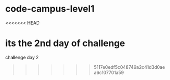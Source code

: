 # code-campus-level1
<<<<<<< HEAD

its the 2nd day of challenge
=======
challenge day 2
>>>>>>> 5117e0edf5c048749a2c41d3d0aea6c107701a59
